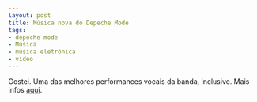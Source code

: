```yaml
---
layout: post
title: Música nova do Depeche Mode
tags:
- depeche mode
- Música
- música eletrônica
- vídeo
---
```


Gostei. Uma das melhores performances vocais da banda, inclusive. Mais infos [aqui](http://www.rocknbeats.com.br/2012/10/23/depeche-mode-anuncia-novo-album-turne-mundial-e-apresenta-nova-musica/).

